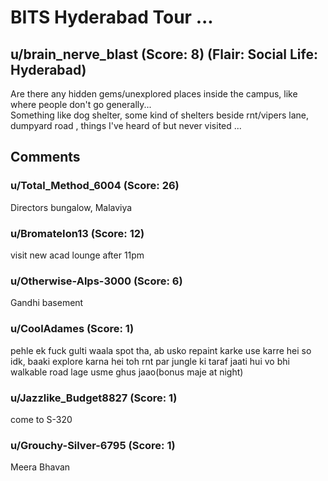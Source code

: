 # BITS Hyderabad Tour ...
## u/brain_nerve_blast (Score: 8) (Flair: Social Life: Hyderabad)
Are there any hidden gems/unexplored places inside the campus, like where people don't go generally...  
Something like dog shelter, some kind of shelters beside rnt/vipers lane, dumpyard road , things I've heard of but never visited ...  



## Comments

### u/Total_Method_6004 (Score: 26)
Directors bungalow, Malaviya


### u/BromateIon13 (Score: 12)
visit new acad lounge after 11pm


### u/Otherwise-Alps-3000 (Score: 6)
Gandhi basement


### u/CoolAdames (Score: 1)
pehle ek fuck gulti waala spot tha, ab usko repaint karke use karre hei so idk, baaki explore karna hei toh rnt par jungle ki taraf jaati hui vo bhi walkable road lage usme ghus jaao(bonus maje at night)


### u/Jazzlike_Budget8827 (Score: 1)
come to S-320


### u/Grouchy-Silver-6795 (Score: 1)
Meera Bhavan




